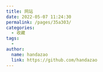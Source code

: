 ```yaml
---
title: 网站
date: 2022-05-07 11:24:30
permalink: /pages/35a303/
categories:
  - 收藏
tags:
  - 
author: 
  name: handazao
  link: https://github.com/handazao
---
```

